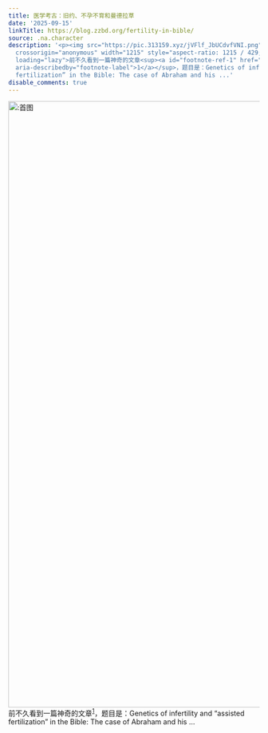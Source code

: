 ```yaml
---
title: 医学考古：旧约、不孕不育和曼德拉草
date: '2025-09-15'
linkTitle: https://blog.zzbd.org/fertility-in-bible/
source: .na.character
description: '<p><img src="https://pic.313159.xyz/jVFlf_JbUCdvfVNI.png" decoding="async"
  crossorigin="anonymous" width="1215" style="aspect-ratio: 1215 / 429;" alt=":首图"
  loading="lazy">前不久看到一篇神奇的文章<sup><a id="footnote-ref-1" href="#footnote-1" data-footnote-ref
  aria-describedby="footnote-label">1</a></sup>，题目是：Genetics of infertility and “assisted
  fertilization” in the Bible: The case of Abraham and his ...'
disable_comments: true
---
```

<p><img src="https://pic.313159.xyz/jVFlf_JbUCdvfVNI.png" decoding="async" crossorigin="anonymous" width="1215" style="aspect-ratio: 1215 / 429;" alt=":首图" loading="lazy">前不久看到一篇神奇的文章<sup><a id="footnote-ref-1" href="#footnote-1" data-footnote-ref aria-describedby="footnote-label">1</a></sup>，题目是：Genetics of infertility and “assisted fertilization” in the Bible: The case of Abraham and his ...